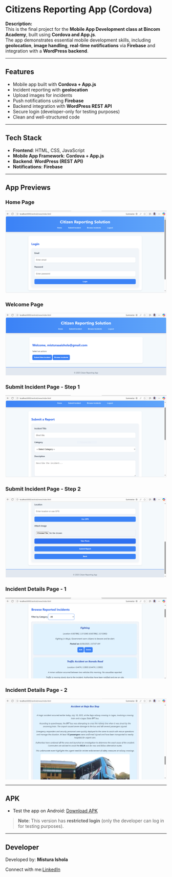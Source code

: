 # Citizens Reporting App (Cordova)

**Description:**  
This is the final project for the **Mobile App Development class at Bincom Academy**, built using **Cordova and App.js**.  
The app demonstrates essential mobile development skills, including **geolocation**, **image handling**,
**real-time notifications** via **Firebase** and integration with a **WordPress backend**.  

 
---

## **Features**  
- Mobile app built with **Cordova + App.js**  
- Incident reporting with **geolocation**  
- Upload images for incidents  
- Push notifications using **Firebase**  
- Backend integration with **WordPress REST API**  
- Secure login (developer-only for testing purposes)  
- Clean and well-structured code  

---

## **Tech Stack**  
- **Frontend**: HTML, CSS, JavaScript  
- **Mobile App Framework**: **Cordova + App.js**  
- **Backend**: **WordPress (REST API)**  
- **Notifications**: **Firebase**  

---

## **App Previews**

### Home Page
![Home Page](media/home.PNG)

### Welcome Page
![Welcome Page](media/welcome.PNG)

### Submit Incident Page - Step 1
![Submit Incident 1](media/submit-incident-1.PNG)

### Submit Incident Page - Step 2
![Submit Incident 2](media/submit-incident-2.PNG)

### Incident Details Page - 1
![Incident 1](media/incident-1.PNG)

### Incident Details Page - 2
![Incident 2](media/incident-2.PNG)

---

## **APK**  
- Test the app on Android: [Download APK](https://drive.google.com/file/d/1PUdq0uhGcnzKGBVheRO65IdvYQQEtmdp/view?usp=sharing)

> **Note**: This version has **restricted login** (only the developer can log in for testing purposes).


---

## **Developer**
Developed by: **Mistura Ishola**

Connect with me:[LinkedIn](https://www.linkedin.com/in/mistura-ishola)
